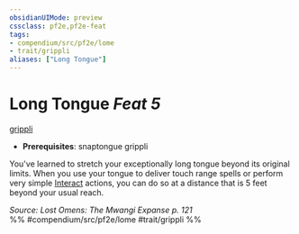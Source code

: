 ```yaml
---
obsidianUIMode: preview
cssclass: pf2e,pf2e-feat
tags:
- compendium/src/pf2e/lome
- trait/grippli
aliases: ["Long Tongue"]
---
```

# Long Tongue  *Feat 5*  
[grippli](../../Rules/traits/grippli-b2.md)  

- **Prerequisites**: snaptongue grippli

You've learned to stretch your exceptionally long tongue beyond its original limits. When you use your tongue to deliver touch range spells or perform very simple [Interact](../../Rules/actions/interact.md) actions, you can do so at a distance that is 5 feet beyond your usual reach.

*Source: Lost Omens: The Mwangi Expanse p. 121*  
%% #compendium/src/pf2e/lome #trait/grippli %%